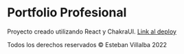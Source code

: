 # Portfolio Profesional

Proyecto creado utilizando React y ChakraUI.
[Link al deploy]("")


Todos los derechos reservados © Esteban Villalba 2022


